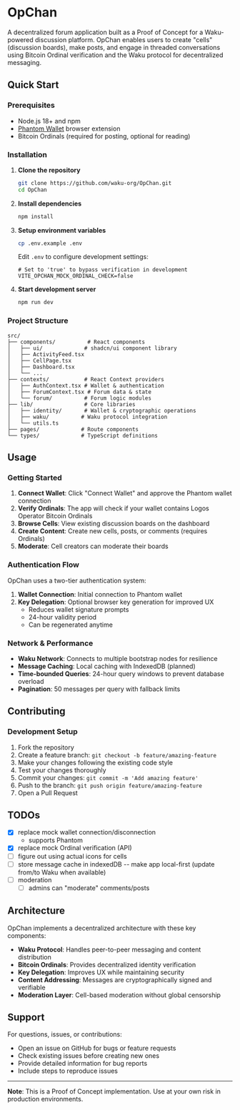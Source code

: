 # OpChan

A decentralized forum application built as a Proof of Concept for a Waku-powered discussion platform. OpChan enables users to create "cells" (discussion boards), make posts, and engage in threaded conversations using Bitcoin Ordinal verification and the Waku protocol for decentralized messaging.

## Quick Start

### Prerequisites

- Node.js 18+ and npm
- [Phantom Wallet](https://phantom.app/) browser extension
- Bitcoin Ordinals (required for posting, optional for reading)

### Installation

1. **Clone the repository**
   ```bash
   git clone https://github.com/waku-org/OpChan.git
   cd OpChan
   ```

2. **Install dependencies**
   ```bash
   npm install
   ```

3. **Setup environment variables**
   ```bash
   cp .env.example .env
   ```
   
   Edit `.env` to configure development settings:
   ```env
   # Set to 'true' to bypass verification in development
   VITE_OPCHAN_MOCK_ORDINAL_CHECK=false
   ```

4. **Start development server**
   ```bash
   npm run dev
   ```

### Project Structure

```
src/
├── components/          # React components
│   ├── ui/             # shadcn/ui component library
│   ├── ActivityFeed.tsx
│   ├── CellPage.tsx
│   ├── Dashboard.tsx
│   └── ...
├── contexts/           # React Context providers
│   ├── AuthContext.tsx # Wallet & authentication
│   ├── ForumContext.tsx # Forum data & state
│   └── forum/          # Forum logic modules
├── lib/                # Core libraries
│   ├── identity/       # Wallet & cryptographic operations
│   ├── waku/          # Waku protocol integration
│   └── utils.ts
├── pages/             # Route components
└── types/             # TypeScript definitions
```

## Usage

### Getting Started

1. **Connect Wallet**: Click "Connect Wallet" and approve the Phantom wallet connection
2. **Verify Ordinals**: The app will check if your wallet contains Logos Operator Bitcoin Ordinals
3. **Browse Cells**: View existing discussion boards on the dashboard
4. **Create Content**: Create new cells, posts, or comments (requires Ordinals)
5. **Moderate**: Cell creators can moderate their boards

### Authentication Flow

OpChan uses a two-tier authentication system:

1. **Wallet Connection**: Initial connection to Phantom wallet
2. **Key Delegation**: Optional browser key generation for improved UX
   - Reduces wallet signature prompts
   - 24-hour validity period
   - Can be regenerated anytime

### Network & Performance

- **Waku Network**: Connects to multiple bootstrap nodes for resilience
- **Message Caching**: Local caching with IndexedDB (planned)
- **Time-bounded Queries**: 24-hour query windows to prevent database overload
- **Pagination**: 50 messages per query with fallback limits

## Contributing

### Development Setup

1. Fork the repository
2. Create a feature branch: `git checkout -b feature/amazing-feature`
3. Make your changes following the existing code style
4. Test your changes thoroughly
5. Commit your changes: `git commit -m 'Add amazing feature'`
6. Push to the branch: `git push origin feature/amazing-feature`
7. Open a Pull Request

## TODOs
- [x] replace mock wallet connection/disconnection
  - supports Phantom
- [x] replace mock Ordinal verification (API)
- [ ] figure out using actual icons for cells
- [ ] store message cache in indexedDB -- make app local-first (update from/to Waku when available)
- [ ] moderation
  - [ ] admins can "moderate" comments/posts

## Architecture

OpChan implements a decentralized architecture with these key components:

- **Waku Protocol**: Handles peer-to-peer messaging and content distribution
- **Bitcoin Ordinals**: Provides decentralized identity verification
- **Key Delegation**: Improves UX while maintaining security
- **Content Addressing**: Messages are cryptographically signed and verifiable
- **Moderation Layer**: Cell-based moderation without global censorship


## Support

For questions, issues, or contributions:

- Open an issue on GitHub for bugs or feature requests
- Check existing issues before creating new ones
- Provide detailed information for bug reports
- Include steps to reproduce issues

---

**Note**: This is a Proof of Concept implementation. Use at your own risk in production environments.